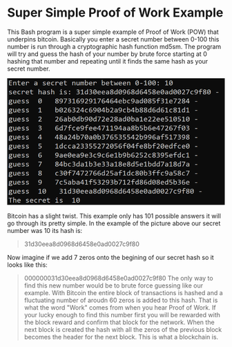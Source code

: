 # Super Simple Proof of Work Example #
This Bash program is a super simple example of Proof of Work (POW) that underpins bitcoin. Basically you enter a secret number between 0-100 this number is run through a cryptographic hash function md5sm. The program will try and guess the hash of your number by brute force starting at 0 hashing that number and repeating until it finds the same hash as your secret number.     

![Program Output](/output.png)

Bitcoin has a slight twist. This example only has 101 possible answers it will go through its pretty simple. In the example of the picture above our secret number was 10 its hash is:
> 31d30eea8d0968d6458e0ad0027c9f80

Now imagine if we add 7 zeros onto the begining of our secret hash so it looks like this:  
> 000000031d30eea8d0968d6458e0ad0027c9f80
The only way to find this new number would be to brute force guessing like our example. With Bitcoin the entire block of transactions is hashed and a fluctuating number of aroudn 60 zeros is added to this hash. That is what the word "Work" comes from when you hear Proof of Work. If your lucky enough to find this number first you will be rewarded with the block reward and confirm that block for the network. When the next block is created the hash with all the zeros of the previous block becomes the header for the next block. This is what a blockchain is.
